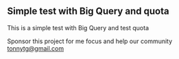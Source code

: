 ## Simple test with Big Query and quota


This is a simple test with Big Query and test quota


Sponsor this project for me focus and help our community
tonnytg@gmail.com

